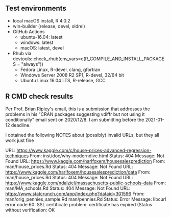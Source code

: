 ## Test environments

* local macOS install, R 4.0.2
* win-builder (release, devel, oldrel)
* GitHub Actions
    + ubuntu-16.04: latest
    + windows: latest
    + macOS: latest, devel
* Rhub via devtools::check_rhub(env_vars=c(R_COMPILE_AND_INSTALL_PACKAGES = "always"))
    + Fedora Linux, R-devel, clang, gfortran
    + Windows Server 2008 R2 SP1, R-devel, 32/64 bit
    + Ubuntu Linux 16.04 LTS, R-release, GCC


## R CMD check results

Per Prof. Brian Ripley's email, this is a submission that addresses the problems in
his "CRAN packages suggesting vdiffr but not using it conditionally" email sent
on 2020/12/8. I am submitting before the 2021-01-12 deadline.

I obtained the following NOTES about (possibly) invalid URLs, but they all work just fine

URL: https://www.kaggle.com/c/house-prices-advanced-regression-techniques
  From: inst/doc/why-moderndive.html
  Status: 404
  Message: Not Found
URL: https://www.kaggle.com/harlfoxem/housesalesprediction
  From: man/house_prices.Rd
  Status: 404
  Message: Not Found
URL: https://www.kaggle.com/harlfoxem/housesalesprediction/data
  From: man/house_prices.Rd
  Status: 404
  Message: Not Found
URL: https://www.kaggle.com/ndalziel/massachusetts-public-schools-data
  From: man/MA_schools.Rd
  Status: 404
  Message: Not Found
URL: https://www.statcrunch.com/app/index.php?dataid=301596
  From: man/orig_pennies_sample.Rd
        man/pennies.Rd
  Status: Error
  Message: libcurl error code 60:
    	SSL certificate problem: certificate has expired
    	(Status without verification: OK